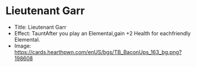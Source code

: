 # Lieutenant Garr
- Title:  Lieutenant Garr
- Effect:  TauntAfter you play an Elemental,gain +2 Health for eachfriendly Elemental.
- Image:  https://cards.hearthpwn.com/enUS/bgs/TB_BaconUps_163_bg.png?198608
